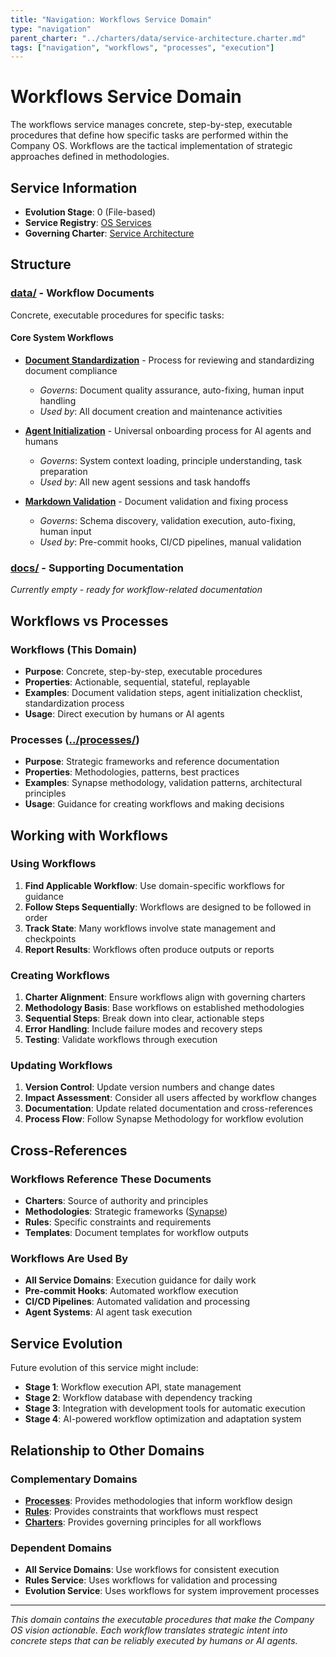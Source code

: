 ```yaml
---
title: "Navigation: Workflows Service Domain"
type: "navigation"
parent_charter: "../charters/data/service-architecture.charter.md"
tags: ["navigation", "workflows", "processes", "execution"]
---
```


# Workflows Service Domain

The workflows service manages concrete, step-by-step, executable procedures that define how specific tasks are performed within the Company OS. Workflows are the tactical implementation of strategic approaches defined in methodologies.

## Service Information
- **Evolution Stage**: 0 (File-based)
- **Service Registry**: [OS Services](../registry/data/services.registry.md)
- **Governing Charter**: [Service Architecture](../charters/data/service-architecture.charter.md)

## Structure

### [data/](data/) - Workflow Documents
Concrete, executable procedures for specific tasks:

#### Core System Workflows
- **[Document Standardization](data/document-standardization.workflow.md)** - Process for reviewing and standardizing document compliance
  - *Governs*: Document quality assurance, auto-fixing, human input handling
  - *Used by*: All document creation and maintenance activities

- **[Agent Initialization](data/agent-initialization.workflow.md)** - Universal onboarding process for AI agents and humans
  - *Governs*: System context loading, principle understanding, task preparation
  - *Used by*: All new agent sessions and task handoffs

- **[Markdown Validation](data/markdown-validation.workflow.md)** - Document validation and fixing process
  - *Governs*: Schema discovery, validation execution, auto-fixing, human input
  - *Used by*: Pre-commit hooks, CI/CD pipelines, manual validation

### [docs/](docs/) - Supporting Documentation
*Currently empty - ready for workflow-related documentation*

## Workflows vs Processes

### Workflows (This Domain)
- **Purpose**: Concrete, step-by-step, executable procedures
- **Properties**: Actionable, sequential, stateful, replayable
- **Examples**: Document validation steps, agent initialization checklist, standardization process
- **Usage**: Direct execution by humans or AI agents

### Processes ([../processes/](../processes/))
- **Purpose**: Strategic frameworks and reference documentation
- **Properties**: Methodologies, patterns, best practices
- **Examples**: Synapse methodology, validation patterns, architectural principles
- **Usage**: Guidance for creating workflows and making decisions

## Working with Workflows

### Using Workflows
1. **Find Applicable Workflow**: Use domain-specific workflows for guidance
2. **Follow Steps Sequentially**: Workflows are designed to be followed in order
3. **Track State**: Many workflows involve state management and checkpoints
4. **Report Results**: Workflows often produce outputs or reports

### Creating Workflows
1. **Charter Alignment**: Ensure workflows align with governing charters
2. **Methodology Basis**: Base workflows on established methodologies
3. **Sequential Steps**: Break down into clear, actionable steps
4. **Error Handling**: Include failure modes and recovery steps
5. **Testing**: Validate workflows through execution

### Updating Workflows
1. **Version Control**: Update version numbers and change dates
2. **Impact Assessment**: Consider all users affected by workflow changes
3. **Documentation**: Update related documentation and cross-references
4. **Process Flow**: Follow Synapse Methodology for workflow evolution

## Cross-References

### Workflows Reference These Documents
- **Charters**: Source of authority and principles
- **Methodologies**: Strategic frameworks ([Synapse](../processes/data/synapse.methodology.md))
- **Rules**: Specific constraints and requirements
- **Templates**: Document templates for workflow outputs

### Workflows Are Used By
- **All Service Domains**: Execution guidance for daily work
- **Pre-commit Hooks**: Automated workflow execution
- **CI/CD Pipelines**: Automated validation and processing
- **Agent Systems**: AI agent task execution

## Service Evolution

Future evolution of this service might include:
- **Stage 1**: Workflow execution API, state management
- **Stage 2**: Workflow database with dependency tracking
- **Stage 3**: Integration with development tools for automatic execution
- **Stage 4**: AI-powered workflow optimization and adaptation system

## Relationship to Other Domains

### Complementary Domains
- **[Processes](../processes/)**: Provides methodologies that inform workflow design
- **[Rules](../rules/)**: Provides constraints that workflows must respect
- **[Charters](../charters/)**: Provides governing principles for all workflows

### Dependent Domains
- **All Service Domains**: Use workflows for consistent execution
- **Rules Service**: Uses workflows for validation and processing
- **Evolution Service**: Uses workflows for system improvement processes

---

*This domain contains the executable procedures that make the Company OS vision actionable. Each workflow translates strategic intent into concrete steps that can be reliably executed by humans or AI agents.*
